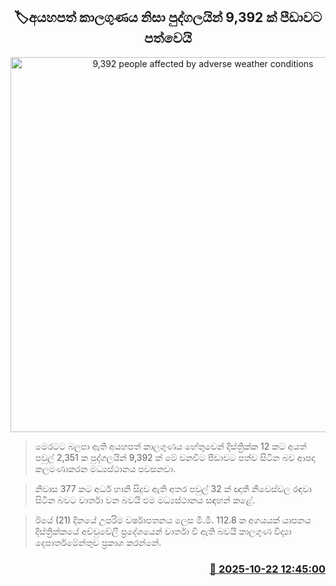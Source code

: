 <p align='center'><b><h2 align='center' title='9,392 people affected by adverse weather conditions'>🏷අයහපත් කාලගුණය නිසා පුද්ගලයින් 9,392 ක් පීඩාවට පත්වෙයි</h2></b></p>
<p align='center'><img src='https://helakuru.sgp1.cdn.digitaloceanspaces.com/esana/images/lib/extreme-weather-new.jpg' width='600' alt='9,392 people affected by adverse weather conditions'></p>

> මෙරටට බලපා ඇති අයහපත් කාලගුණය හේතුවෙන් දිස්ත්‍රික්ක 12 කට අයත් පවුල් 2,351 ක පුද්ගලයින් 9,392 ක් මේ වනවිට පීඩාවට පත්ව සිටින බව ආපදා කලමණාකරන මධ්‍යස්ථානය පවසනවා.

> නිවාස 377 කට අර්ධ හානි සිදුව ඇති අතර පවුල් 32 ක් ඥාතී නිවෙස්වල රඳවා සිටින බවට වාර්තා වන බවයි එම මධ්‍යස්ථානය සඳහන් කළේ.

> ඊයේ (21) දිනයේ උපරිම වර්ෂාපතනය ලෙස මි.මී. 112.8 ක අගයයක් යාපනය දිස්ත්‍රික්කයේ අච්චුවේලි ප්‍රදේශයෙන් වාර්තා වී ඇති බවයි කාලගුණ විද්‍යා දෙපාර්තමේන්තුව ප්‍රකාශ කරන්නේ.



<h3 align='right'><a href='https://www.helakuru.lk/esana/p/114686/'>📅 2025-10-22 12:45:00</a></h3>

